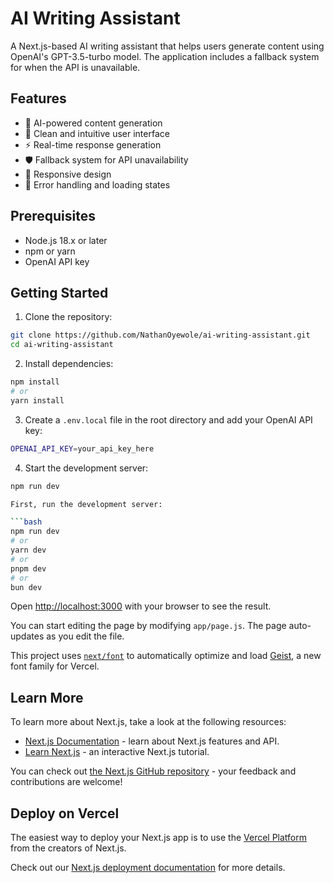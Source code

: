 # AI Writing Assistant

A Next.js-based AI writing assistant that helps users generate content using OpenAI's GPT-3.5-turbo model. The application includes a fallback system for when the API is unavailable.

## Features

- 🤖 AI-powered content generation
- 💬 Clean and intuitive user interface
- ⚡ Real-time response generation
- 🛡️ Fallback system for API unavailability
- 📱 Responsive design
- 🔄 Error handling and loading states

## Prerequisites

- Node.js 18.x or later
- npm or yarn
- OpenAI API key

## Getting Started

1. Clone the repository:
```bash
git clone https://github.com/NathanOyewole/ai-writing-assistant.git
cd ai-writing-assistant
```

2. Install dependencies:
```bash
npm install
# or
yarn install
```

3. Create a `.env.local` file in the root directory and add your OpenAI API key:

```bash
OPENAI_API_KEY=your_api_key_here
```

4. Start the development server:
```bash
npm run dev

First, run the development server:

```bash
npm run dev
# or
yarn dev
# or
pnpm dev
# or
bun dev
```

Open [http://localhost:3000](http://localhost:3000) with your browser to see the result.

You can start editing the page by modifying `app/page.js`. The page auto-updates as you edit the file.

This project uses [`next/font`](https://nextjs.org/docs/app/building-your-application/optimizing/fonts) to automatically optimize and load [Geist](https://vercel.com/font), a new font family for Vercel.

## Learn More

To learn more about Next.js, take a look at the following resources:

- [Next.js Documentation](https://nextjs.org/docs) - learn about Next.js features and API.
- [Learn Next.js](https://nextjs.org/learn) - an interactive Next.js tutorial.

You can check out [the Next.js GitHub repository](https://github.com/vercel/next.js) - your feedback and contributions are welcome!

## Deploy on Vercel

The easiest way to deploy your Next.js app is to use the [Vercel Platform](https://vercel.com/new?utm_medium=default-template&filter=next.js&utm_source=create-next-app&utm_campaign=create-next-app-readme) from the creators of Next.js.

Check out our [Next.js deployment documentation](https://nextjs.org/docs/app/building-your-application/deploying) for more details.
